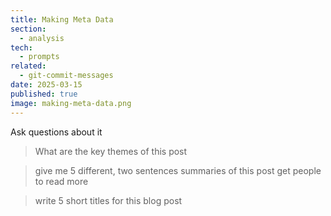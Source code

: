 ```yaml
---
title: Making Meta Data
section:
  - analysis
tech:
  - prompts
related:
  - git-commit-messages
date: 2025-03-15
published: true
image: making-meta-data.png
---
```


Ask questions about it

> What are the key themes of this post

>give me 5 different, two sentences summaries of this post get people to read more

> write 5 short titles for this blog post
